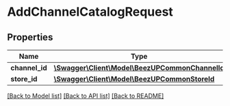 # AddChannelCatalogRequest

## Properties
Name | Type | Description | Notes
------------ | ------------- | ------------- | -------------
**channel_id** | [**\Swagger\Client\Model\BeezUPCommonChannelId**](BeezUPCommonChannelId.md) |  | 
**store_id** | [**\Swagger\Client\Model\BeezUPCommonStoreId**](BeezUPCommonStoreId.md) |  | 

[[Back to Model list]](../README.md#documentation-for-models) [[Back to API list]](../README.md#documentation-for-api-endpoints) [[Back to README]](../README.md)



